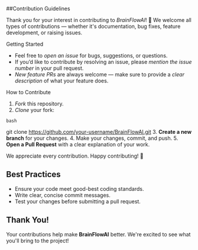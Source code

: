 ##Contribution Guidelines

Thank you for your interest in contributing to *BrainFlowAI*! 🙌 We welcome all types of contributions — whether it's documentation, bug fixes, feature development, or raising issues.

Getting Started

- Feel free to *open an issue* for bugs, suggestions, or questions.
- If you’d like to contribute by resolving an issue, please *mention the issue number* in your pull request.
- *New feature PRs* are always welcome — make sure to provide a *clear description* of what your feature does.

How to Contribute

1. *Fork* this repository.
2. *Clone* your fork:
```
bash
```
git clone https://github.com/your-username/BrainFlowAI.git
3. **Create a new branch** for your changes.
4. Make your changes, commit, and push.
5. **Open a Pull Request** with a clear explanation of your work.

We appreciate every contribution. Happy contributing! 🚀 

**Best Practices** 
------------------

* Ensure your code meet good-best coding standards.
* Write clear, concise commit messages.
* Test your changes before submitting a pull request.

**Thank You!** 
---------------

Your contributions help make **BrainFlowAI** better. We're excited to see what you'll bring to the project!